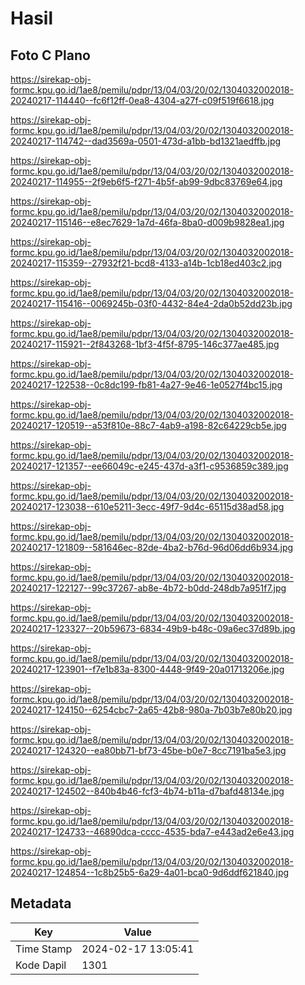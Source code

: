 # Hasil

## Foto C Plano

https://sirekap-obj-formc.kpu.go.id/1ae8/pemilu/pdpr/13/04/03/20/02/1304032002018-20240217-114440--fc6f12ff-0ea8-4304-a27f-c09f519f6618.jpg

https://sirekap-obj-formc.kpu.go.id/1ae8/pemilu/pdpr/13/04/03/20/02/1304032002018-20240217-114742--dad3569a-0501-473d-a1bb-bd1321aedffb.jpg

https://sirekap-obj-formc.kpu.go.id/1ae8/pemilu/pdpr/13/04/03/20/02/1304032002018-20240217-114955--2f9eb6f5-f271-4b5f-ab99-9dbc83769e64.jpg

https://sirekap-obj-formc.kpu.go.id/1ae8/pemilu/pdpr/13/04/03/20/02/1304032002018-20240217-115146--e8ec7629-1a7d-46fa-8ba0-d009b9828ea1.jpg

https://sirekap-obj-formc.kpu.go.id/1ae8/pemilu/pdpr/13/04/03/20/02/1304032002018-20240217-115359--27932f21-bcd8-4133-a14b-1cb18ed403c2.jpg

https://sirekap-obj-formc.kpu.go.id/1ae8/pemilu/pdpr/13/04/03/20/02/1304032002018-20240217-115416--0069245b-03f0-4432-84e4-2da0b52dd23b.jpg

https://sirekap-obj-formc.kpu.go.id/1ae8/pemilu/pdpr/13/04/03/20/02/1304032002018-20240217-115921--2f843268-1bf3-4f5f-8795-146c377ae485.jpg

https://sirekap-obj-formc.kpu.go.id/1ae8/pemilu/pdpr/13/04/03/20/02/1304032002018-20240217-122538--0c8dc199-fb81-4a27-9e46-1e0527f4bc15.jpg

https://sirekap-obj-formc.kpu.go.id/1ae8/pemilu/pdpr/13/04/03/20/02/1304032002018-20240217-120519--a53f810e-88c7-4ab9-a198-82c64229cb5e.jpg

https://sirekap-obj-formc.kpu.go.id/1ae8/pemilu/pdpr/13/04/03/20/02/1304032002018-20240217-121357--ee66049c-e245-437d-a3f1-c9536859c389.jpg

https://sirekap-obj-formc.kpu.go.id/1ae8/pemilu/pdpr/13/04/03/20/02/1304032002018-20240217-123038--610e5211-3ecc-49f7-9d4c-65115d38ad58.jpg

https://sirekap-obj-formc.kpu.go.id/1ae8/pemilu/pdpr/13/04/03/20/02/1304032002018-20240217-121809--581646ec-82de-4ba2-b76d-96d06dd6b934.jpg

https://sirekap-obj-formc.kpu.go.id/1ae8/pemilu/pdpr/13/04/03/20/02/1304032002018-20240217-122127--99c37267-ab8e-4b72-b0dd-248db7a951f7.jpg

https://sirekap-obj-formc.kpu.go.id/1ae8/pemilu/pdpr/13/04/03/20/02/1304032002018-20240217-123327--20b59673-6834-49b9-b48c-09a6ec37d89b.jpg

https://sirekap-obj-formc.kpu.go.id/1ae8/pemilu/pdpr/13/04/03/20/02/1304032002018-20240217-123901--f7e1b83a-8300-4448-9f49-20a01713206e.jpg

https://sirekap-obj-formc.kpu.go.id/1ae8/pemilu/pdpr/13/04/03/20/02/1304032002018-20240217-124150--6254cbc7-2a65-42b8-980a-7b03b7e80b20.jpg

https://sirekap-obj-formc.kpu.go.id/1ae8/pemilu/pdpr/13/04/03/20/02/1304032002018-20240217-124320--ea80bb71-bf73-45be-b0e7-8cc7191ba5e3.jpg

https://sirekap-obj-formc.kpu.go.id/1ae8/pemilu/pdpr/13/04/03/20/02/1304032002018-20240217-124502--840b4b46-fcf3-4b74-b11a-d7bafd48134e.jpg

https://sirekap-obj-formc.kpu.go.id/1ae8/pemilu/pdpr/13/04/03/20/02/1304032002018-20240217-124733--46890dca-cccc-4535-bda7-e443ad2e6e43.jpg

https://sirekap-obj-formc.kpu.go.id/1ae8/pemilu/pdpr/13/04/03/20/02/1304032002018-20240217-124854--1c8b25b5-6a29-4a01-bca0-9d6ddf621840.jpg


## Metadata

| Key        | Value               |
| ---------- | ------------------- |
| Time Stamp | 2024-02-17 13:05:41 |
| Kode Dapil | 1301                |




